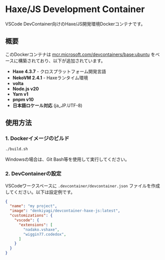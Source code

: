 # Haxe/JS Development Container

VSCode DevContainer向けのHaxe/JS開発環境Dockerコンテナです。

## 概要

このDockerコンテナは [mcr.microsoft.com/devcontainers/base:ubuntu](https://github.com/devcontainers/images/tree/main/src/base-ubuntu) をベースに構築されており、以下が追加されています。

- **Haxe 4.3.7** - クロスプラットフォーム開発言語
- **NekoVM 2.4.1** - Haxeランタイム環境
- **volta**
- **Node.js v20**
- **Yarn v1**
- **pnpm v10**
- **日本語ロケール対応** (ja_JP.UTF-8)

## 使用方法

### 1. Dockerイメージのビルド

```bash
./build.sh
```

Windowsの場合は、Git Bash等を使用して実行してください。

### 2. DevContainerの設定

VSCodeワークスペースに `.devcontainer/devcontainer.json` ファイルを作成してください。以下は設定例です。

```json
{
  "name": "my project",
  "image": "denkiyagi/devcontainer-haxe-js:latest",
  "customizations": {
    "vscode": {
      "extensions": [
        "nadako.vshaxe",
        "wiggin77.codedox",
      ]
    }
  }
}
```

